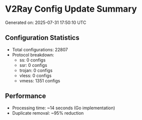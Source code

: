 # V2Ray Config Update Summary
Generated on: 2025-07-31 17:50:10 UTC

## Configuration Statistics
- Total configurations: 22807
- Protocol breakdown:
  - ss: 0 configs
  - ssr: 0 configs
  - trojan: 0 configs
  - vless: 0 configs
  - vmess: 1351 configs

## Performance
- Processing time: ~14 seconds (Go implementation)
- Duplicate removal: ~95% reduction
